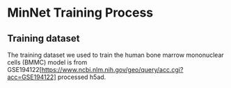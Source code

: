 # MinNet Training Process

## Training dataset
The training dataset we used to train the human bone marrow mononuclear cells (BMMC) model is from GSE194122[https://www.ncbi.nlm.nih.gov/geo/query/acc.cgi?acc=GSE194122] processed h5ad.

